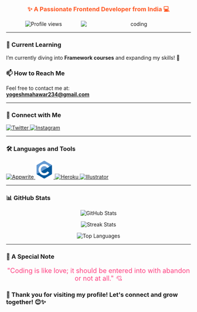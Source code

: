 
<h3 align="center" style="color: #FF5722;">✨ A Passionate Frontend Developer from India 💻</h3>

<p align="center">
  <img align="right" width="300" src="https://user" alt="coding" />
  <img src="https://komarev.com/ghpvc/?username=stubbornlove&label=Profile%20views&color=0e75b6&style=flat" alt="Profile views" />
</p>

---

### 🌱 Current Learning
I’m currently diving into **Framework courses** and expanding my skills! 🚀

### 📫 How to Reach Me
Feel free to contact me at:  
**[yogeshmahawar234@gmail.com](mailto:yogeshmahawar234@gmail.com)**

---

### 🔗 Connect with Me
<p align="left">
  <a href="https://twitter.com/@yogeshm22513885" target="_blank">
    <img height="40" width="40" src="https://raw.githubusercontent.com/rahuldkjain/github-profile-readme-generator/master/src/images/icons/Social/twitter.svg" alt="Twitter" />
  </a>
  <a href="https://instagram.com/Know_Your_worth_Darling" target="_blank">
    <img height="40" width="40" src="https://raw.githubusercontent.com/rahuldkjain/github-profile-readme-generator/master/src/images/icons/Social/instagram.svg" alt="Instagram" />
  </a>
</p>

---

### 🛠️ Languages and Tools
<p align="left">
  <a href="https://appwrite.io" target="_blank" rel="noreferrer">
    <img src="https://www.vectorlogo.zone/logos/appwriteio/appwriteio-icon.svg" alt="Appwrite" width="50" height="50" />
  </a>
  <a href="https://www.cprogramming.com/" target="_blank" rel="noreferrer">
    <img src="https://raw.githubusercontent.com/devicons/devicon/master/icons/c/c-original.svg" alt="C" width="50" height="50" />
  </a>
  <a href="https://heroku.com" target="_blank" rel="noreferrer">
    <img src="https://www.vectorlogo.zone/logos/heroku/heroku-icon.svg" alt="Heroku" width="50" height="50" />
  </a>
  <a href="https://www.adobe.com/in/products/illustrator.html" target="_blank" rel="noreferrer">
    <img src="https://www.vectorlogo.zone/logos/adobe_illustrator/adobe_illustrator-icon.svg" alt="Illustrator" width="50" height="50" />
  </a>
</p>

---

### 📊 GitHub Stats
<p align="center">
  <img src="https://github-readme-stats.vercel.app/api?username=stubbornlove&show_icons=true&locale=en&theme=radical" alt="GitHub Stats" />
</p>

<p align="center">
  <img src="https://github-readme-streak-stats.herokuapp.com/?user=stubbornlove&theme=radical" alt="Streak Stats" />
</p>

<p align="center">
  <img src="https://github-readme-stats.vercel.app/api/top-langs?username=stubbornlove&show_icons=true&locale=en&layout=compact&theme=radical" alt="Top Languages" />
</p>

---

### 💖 A Special Note
<p align="center" style="font-size: 18px; color: #FF4081;">
  "Coding is like love; it should be entered into with abandon or not at all." 💘
</p>

### 🌈 Thank you for visiting my profile! Let's connect and grow together! 😊✨
